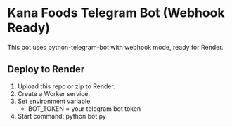 # Kana Foods Telegram Bot (Webhook Ready)

This bot uses python-telegram-bot with webhook mode, ready for Render.

## Deploy to Render
1. Upload this repo or zip to Render.
2. Create a Worker service.
3. Set environment variable:
   - BOT_TOKEN = your telegram bot token
4. Start command: python bot.py

